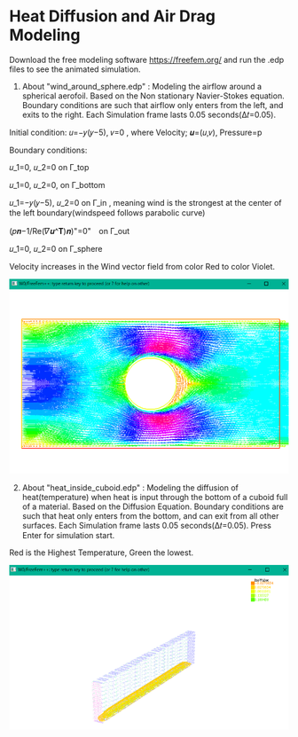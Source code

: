 # Heat Diffusion and Air Drag Modeling

Download the free modeling software https://freefem.org/ and run the .edp files to see the animated simulation.

1.  About "wind_around_sphere.edp" : Modeling the airflow around a spherical aerofoil. Based on the Non stationary Navier-Stokes equation. Boundary conditions are such that airflow only enters from the left, and exits to the right. Each Simulation frame lasts 0.05 seconds(Δ𝑡=0.05).

Initial condition:	 𝑢=−𝑦(𝑦−5), 𝑣=0  , where Velocity; 𝒖=(𝑢,𝑣), Pressure=p

Boundary conditions:

𝑢_1=0, 𝑢_2=0 on Γ_top

𝑢_1=0, 𝑢_2=0, on Γ_bottom

𝑢_1=−𝑦(𝑦−5), 𝑢_2=0 on Γ_in  ,  meaning wind is the strongest at the center of the left boundary(windspeed follows parabolic curve)

(𝑝𝒏−1/Re(𝛻𝒖^𝐓)𝒏)"=0"　on Γ_out

𝑢_1=0, 𝑢_2=0 on Γ_sphere

Velocity increases in the Wind vector field from color Red to color Violet.

![alt text](https://raw.githubusercontent.com/parthnan/HeatDiffusion-and-Drag-Modeling/master/winddiffusion.png)

2.  About "heat_inside_cuboid.edp" : Modeling the diffusion of heat(temperature) when heat is input through the bottom of a cuboid full of a material. Based on the Diffusion Equation. Boundary conditions are such that heat only enters from the bottom, and can exit from all other surfaces. Each Simulation frame lasts 0.05 seconds(Δ𝑡=0.05). Press Enter for simulation start.

Red is the Highest Temperature, Green the lowest.

![alt text](https://raw.githubusercontent.com/parthnan/HeatDiffusion-and-Drag-Modeling/master/heatdiffusion.png)
